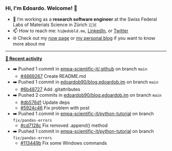 ### Hi, I'm Edoardo. Welcome! 👋 

- 🔭 I’m working as a **research software engineer** at the Swiss Federal Labs of Materials Science in Zürich 🇨🇭
- 📫 How to reach me: `hi@edobld.me`, [LinkedIn](https://linkedin.com/in/edobld), or [Twitter](https://twitter.com/edobld)
- 🌐 Check out my [now page](https://edoardob.im/now) or [my personal blog](https://blog.edoardob.im) if you want to know more about me

---

**[📰 Recent activity](https://github.com/edoardob90)**
* ➡️ Pushed 1 commit in [empa-scientific-it/.github](https://github.com/empa-scientific-it/.github) on branch `main`
  * [#4869267](https://github.com/empa-scientific-it/.github/commit/4869267) Create README.md
* ➡️ Pushed 1 commit in [edoardob90/blog.edoardob.im](https://github.com/edoardob90/blog.edoardob.im) on branch `main`
  * [#6b48727](https://github.com/edoardob90/blog.edoardob.im/commit/6b48727) Add .gitattributes
* ➡️ Pushed 2 commits in [edoardob90/blog.edoardob.im](https://github.com/edoardob90/blog.edoardob.im) on branch `main`
  * [#db576d1](https://github.com/edoardob90/blog.edoardob.im/commit/db576d1) Update deps
  * [#5924c46](https://github.com/edoardob90/blog.edoardob.im/commit/5924c46) Fix problem with post
* ➡️ Pushed 1 commit in [empa-scientific-it/python-tutorial](https://github.com/empa-scientific-it/python-tutorial) on branch `fix/pandas-errors`
  * [#cd7128c](https://github.com/empa-scientific-it/python-tutorial/commit/cd7128c) Fix removed .append() method
* ➡️ Pushed 1 commit in [empa-scientific-it/python-tutorial](https://github.com/empa-scientific-it/python-tutorial) on branch `fix/pandas-errors`
  * [#113449b](https://github.com/empa-scientific-it/python-tutorial/commit/113449b) Fix some Windows commands


